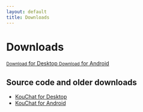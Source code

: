 ```yaml
---
layout: default
title: Downloads
---
```


# Downloads

<a href="https://github.com/blurpy/kouchat/releases/download/kouchat-1.2.0/kouchat-1.2.0.jar" class="download button">
  <small>Download</small>
  for Desktop
</a>
<a href="https://github.com/blurpy/kouchat-android/releases/download/kouchat-android-1.0.2/kouchat-android-1.0.2.apk" class="download button">
  <small>Download</small>
  for Android
</a>

## Source code and older downloads

* [KouChat for Desktop](https://github.com/blurpy/kouchat/releases)
* [KouChat for Android](https://github.com/blurpy/kouchat-android/releases)
